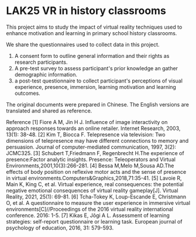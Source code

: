 #  LAK25 VR in history classrooms
This project aims to study the impact of virtual reality techniques used to enhance motivation and learning in primary school history classrooms.

We share the questionnaires used to collect data in this project. 
1. A consent form to outline general information and their rights as research participants.
2. A pre-test survey to assess participant's prior knowledge an gather demographic information.
3. a post-test questionnaire to collect participant's perceptions of visual experience, presence, immersion, learning motivation and learning outcomes.

The original documents were prepared in Chinese. The English versions are translated and shared as reference. 

Reference
[1] Fiore A M, Jin H J. Influence of image interactivity on approach responses towards an online retailer. Internet Research, 2003, 13(1): 38-48.
[2] Kim T, Biocca F. Telepresence via television: Two dimensions of telepresence may have different connections to memory and persuasion. Journal of computer-mediated communication, 1997, 3(2): JCMC325.
[3] Schubert T,Friedmann F, Regenbrecht H.The experience of presence:Factor analytic insights. Presence: Teleoperators and Virtual Environments,2001,10(3):266-281.
[4] Bessa M,Melo M,Sousa AD.The effects of body position on reflexive motor acts and the sense of presence in virtual environments.Computers&Graphics,2018,71:35-41.
[5] Lavoie R, Main K, King C, et al. Virtual experience, real consequences: the potential negative emotional consequences of virtual reality gameplay[J]. Virtual Reality, 2021, 25(1): 69-81.
[6] Tcha-Tokey K, Loup-Escande E, Christmann O, et al. A questionnaire to measure the user experience in immersive virtual environments[C]//Proceedings of the 2016 virtual reality international conference. 2016: 1-5.
[7] Kikas E, Jõgi A L. Assessment of learning strategies: self-report questionnaire or learning task. European journal of psychology of education, 2016, 31: 579-593.




